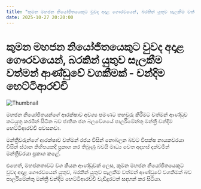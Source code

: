 ```yaml
---
title: "කුමන මහජන නියෝජිතයෙකුට වුවද අදාළ ගෞරවයෙන්, බරකින් යුතුව සැලකීම වත්මන් ආණ්ඩුවේ වගකීමක් - චන්දිම හෙට්ටිආරච්චි"
date: 2025-10-27 20:20:00
---
```


# කුමන මහජන නියෝජිතයෙකුට වුවද අදාළ ගෞරවයෙන්, බරකින් යුතුව සැලකීම වත්මන් ආණ්ඩුවේ වගකීමක් - චන්දිම හෙට්ටිආරච්චි

![Thumbnail](https://helakuru.sgp1.cdn.digitaloceanspaces.com/esana/images/lib/chandima-pm.jpg)

මහජන නියෝජිතයන්ගේ ආරක්ෂාව අවශ්‍ය පමණට තහවුරු කිරීමට වත්මන් ආණ්ඩුව කටයුතු කරමින් සිටින බව ජාතික ජන බලවේගයේ පාර්ලිමේන්තු මන්ත්‍රී චන්දිම හෙට්ටිආරච්චි පවසනවා.

මන්ත්‍රීවරුන්ගේ ආරක්ෂාව වත්මන් රජය විසින් නොබලන බවට විපක්ෂ නායකවරයා විසින් ස්ථාන කිහිපයකදී ප්‍රකාශ කර තිබුණු බවයි මාධ්‍ය වෙත අදහස් දක්වමින් මන්ත්‍රීවරයා ප්‍රකාශ කළේ.

එහෙත්, මහජනතාවට වග කියන ආණ්ඩුවක් ලෙස, කුමන මහජන නියෝජිතයෙකුට වුවද අදාළ ගෞරවයෙන් යුතුව, බරකින් යුතුව සැලකීම වත්මන් ආණ්ඩුවේ වගකීමක් බව පාර්ලිමේන්තු මන්ත්‍රී චන්දිම හෙට්ටිආරච්චි වැඩිදුරටත් සඳහන් කර සිටියා.

